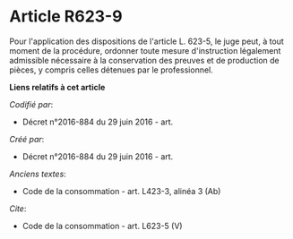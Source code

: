 # Article R623-9

Pour l'application des dispositions de l'article L. 623-5, le juge peut, à tout moment de la procédure, ordonner toute mesure
d'instruction légalement admissible nécessaire à la conservation des preuves et de production de pièces, y compris celles
détenues par le professionnel.

**Liens relatifs à cet article**

_Codifié par_:

  - Décret n°2016-884 du 29 juin 2016 - art.

_Créé par_:

  - Décret n°2016-884 du 29 juin 2016 - art.

_Anciens textes_:

  - Code de la consommation - art. L423-3, alinéa 3 (Ab)

_Cite_:

  - Code de la consommation - art. L623-5 (V)

